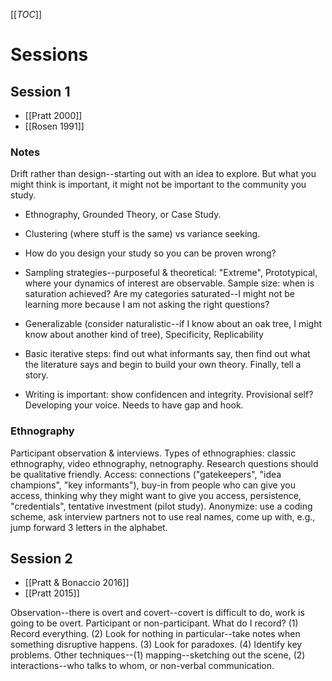[[_TOC_]]

# Sessions

## Session 1

* [[Pratt 2000]]
* [[Rosen 1991]]

### Notes

Drift rather than design--starting out with an idea to explore. But what you might think is important, it might not be important to the community you study. 

- Ethnography, Grounded Theory, or Case Study.

- Clustering (where stuff is the same) vs variance seeking.

- How do you design your study so you can be proven wrong?

- Sampling strategies--purposeful & theoretical: "Extreme", Prototypical, where your dynamics of interest are observable. Sample size: when is saturation achieved? Are my categories saturated--I might not be learning more because I am not asking the right questions?

- Generalizable (consider naturalistic--if I know about an oak tree, I might know about another kind of tree), Specificity, Replicability

- Basic iterative steps: find out what informants say, then find out what the literature says and begin to build your own theory. Finally, tell a story.

- Writing is important: show confidencen and integrity. Provisional self? Developing your voice. Needs to have gap and hook.

### Ethnography

Participant observation & interviews. Types of ethnographies: classic ethnography, video ethnography, netnography. Research questions should be qualitative friendly. Access: connections ("gatekeepers", "idea champions", "key informants"), buy-in from people who can give you access, thinking why they might want to give you access, persistence, "credentials", tentative investment (pilot study). Anonymize: use a coding scheme, ask interview partners not to use real names, come up with, e.g., jump forward 3 letters in the alphabet.

## Session 2

* [[Pratt & Bonaccio 2016]]
* [[Pratt 2015]]

Observation--there is overt and covert--covert is difficult to do, work is going to be overt. Participant or non-participant. What do I record? (1) Record everything. (2) Look for nothing in particular--take notes when something disruptive happens. (3) Look for paradoxes. (4) Identify key problems. Other techniques--(1) mapping--sketching out the scene, (2) interactions--who talks to whom, or non-verbal communication.
